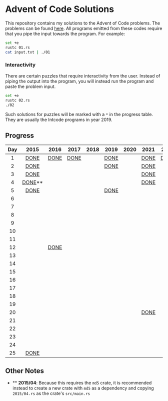 # Advent of Code Solutions

This repository contains my solutions to the Advent of Code problems. The problems can be found [here](https://adventofcode.com/2015/events). All programs emitted from these codes require that you pipe the input towards the program. For example:

```bash
set +e
rustc 01.rs
cat input.txt | ./01
```

### Interactivity

There are certain puzzles that require interactivity from the user. Instead of piping the output into the program, you will instead run the program and paste the problem input.

```bash
set +e
rustc 02.rs
./02
```

Such solutions for puzzles will be marked with a `*` in the progress table. They are usually the Intcode programs in year 2019.

## Progress

| Day |         2015             |         2016         |         2017         |         2018         |          2019         |         2020         |         2021         |          2022        |
|:---:|:------------------------:|:--------------------:|:--------------------:|:--------------------:|:---------------------:|:--------------------:|:--------------------:|:--------------------:|
|  1  | [DONE](./2015/01.rs)     | [DONE](./2016/01.rs) | [DONE](./2017/01.rs) |                      | [DONE](./2019/01.rs)  |                      | [DONE](./2021/01.rs) | [DONE](./2022/01.rs) |
|  2  | [DONE](./2015/02.rs)     |                      |                      |                      | [DONE](./2019/02.rs)  |                      | [DONE](./2021/02.rs) |                      |
|  3  | [DONE](./2015/03.rs)     |                      |                      |                      |                       |                      | [DONE](./2021/03.rs) |                      |
|  4  | [DONE](./2015/04.rs)\*\* |                      |                      |                      |                       |                      | [DONE](./2021/04.rs) |                      |
|  5  | [DONE](./2015/05.rs)     |                      |                      |                      | [DONE](./2019/05.rs)  |                      |                      |                      |
|  6  |                          |                      |                      |                      |                       |                      |                      |                      |
|  7  |                          |                      |                      |                      |                       |                      |                      |                      |
|  8  |                          |                      |                      |                      |                       |                      |                      |                      |
|  9  |                          |                      |                      |                      |                       |                      |                      |                      |
| 10  |                          |                      |                      |                      |                       |                      |                      |                      |
| 11  |                          |                      |                      |                      |                       |                      |                      |                      |
| 12  |                          | [DONE](./2016/12.rs) |                      |                      |                       |                      |                      |                      |
| 13  |                          |                      |                      |                      |                       |                      |                      |                      |
| 14  |                          |                      |                      |                      |                       |                      |                      |                      |
| 15  |                          |                      |                      |                      |                       |                      |                      |                      |
| 16  |                          |                      |                      |                      |                       |                      |                      |                      |
| 17  |                          |                      |                      |                      |                       |                      |                      |                      |
| 18  |                          |                      |                      |                      |                       |                      |                      |                      |
| 19  |                          |                      |                      |                      |                       |                      |                      |                      |
| 20  |                          |                      |                      |                      |                       |                      | [DONE](./2021/20.rs) |                      |
| 21  |                          |                      |                      |                      |                       |                      |                      |                      |
| 22  |                          |                      |                      |                      |                       |                      |                      |                      |
| 23  |                          |                      |                      |                      |                       |                      |                      |                      |
| 24  |                          |                      |                      |                      |                       |                      |                      |                      |
| 25  | [DONE](./2015/25.rs)     |                      |                      |                      |                       |                      |                      |                      |

## Other Notes

- \*\* **2015/04**: Because this requires the `md5` crate, it is recommended instead to create a new crate with `md5` as a dependency and copying `2015/04.rs` as the crate's `src/main.rs`
